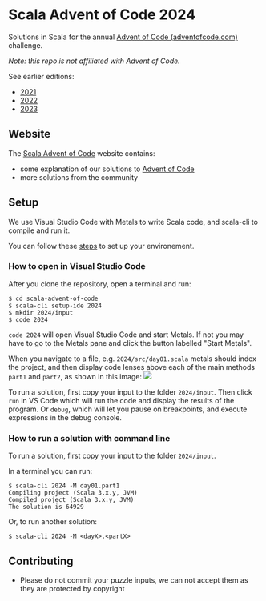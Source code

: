 # Scala Advent of Code 2024

Solutions in Scala for the annual [Advent of Code (adventofcode.com)](https://adventofcode.com/) challenge.

_Note: this repo is not affiliated with Advent of Code._

See earlier editions:

- [2021](/2021/README.md)
- [2022](/2022/README.md)
- [2023](/2023/README.md)

## Website

The [Scala Advent of Code](https://scalacenter.github.io/scala-advent-of-code/) website contains:

- some explanation of our solutions to [Advent of Code](https://adventofcode.com/)
- more solutions from the community

## Setup

We use Visual Studio Code with Metals to write Scala code, and scala-cli to compile and run it.

You can follow these [steps](https://scalacenter.github.io/scala-advent-of-code/setup) to set up your environement.

### How to open in Visual Studio Code

After you clone the repository, open a terminal and run:
```
$ cd scala-advent-of-code
$ scala-cli setup-ide 2024
$ mkdir 2024/input
$ code 2024
```

`code 2024` will open Visual Studio Code and start Metals. If not you may have to go to the Metals pane and click
the button labelled "Start Metals".

When you navigate to a file, e.g. `2024/src/day01.scala` metals should index the project, and then display code lenses
above each of the main methods `part1` and `part2`, as shown in this image:
![](img/code-lenses.png)

To run a solution, first copy your input to the folder `2024/input`.
Then click `run` in VS Code which will run the code and display the results of the program. Or `debug`,
which will let you pause on breakpoints, and execute expressions in the debug console.

### How to run a solution with command line

To run a solution, first copy your input to the folder `2024/input`.

In a terminal you can run:
```
$ scala-cli 2024 -M day01.part1
Compiling project (Scala 3.x.y, JVM)
Compiled project (Scala 3.x.y, JVM)
The solution is 64929
```

Or, to run another solution:
```
$ scala-cli 2024 -M <dayX>.<partX>
```

## Contributing

- Please do not commit your puzzle inputs, we can not accept them as they are protected by copyright
